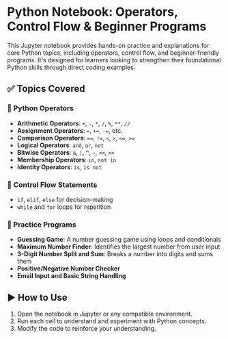 
# Python Notebook: Operators, Control Flow & Beginner Programs

This Jupyter notebook provides hands-on practice and explanations for core Python topics, including operators, control flow, and beginner-friendly programs. It's designed for learners looking to strengthen their foundational Python skills through direct coding examples.

## ✅ Topics Covered

### 🔹 Python Operators

* **Arithmetic Operators**: `+`, `-`, `*`, `/`, `%`, `**`, `//`
* **Assignment Operators**: `=`, `+=`, `-=`, etc.
* **Comparison Operators**: `==`, `!=`, `<`, `>`, `<=`, `>=`
* **Logical Operators**: `and`, `or`, `not`
* **Bitwise Operators**: `&`, `|`, `^`, `~`, `<<`, `>>`
* **Membership Operators**: `in`, `not in`
* **Identity Operators**: `is`, `is not`

### 🔹 Control Flow Statements

* `if`, `elif`, `else` for decision-making
* `while` and `for` loops for repetition

### 🔹 Practice Programs

* **Guessing Game**: A number guessing game using loops and conditionals
* **Maximum Number Finder**: Identifies the largest number from user input
* **3-Digit Number Split and Sum**: Breaks a number into digits and sums them
* **Positive/Negative Number Checker**
* **Email Input and Basic String Handling**

## ▶️ How to Use

1. Open the notebook in Jupyter or any compatible environment.
2. Run each cell to understand and experiment with Python concepts.
3. Modify the code to reinforce your understanding.
